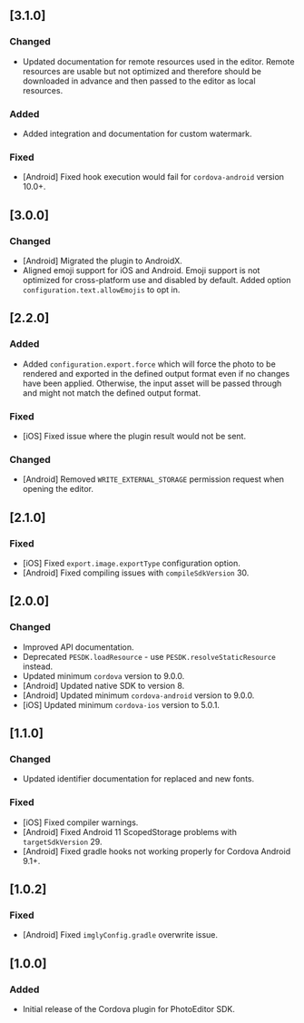 ## [3.1.0]

### Changed

* Updated documentation for remote resources used in the editor. Remote resources are usable but not optimized and therefore should be downloaded in advance and then passed to the editor as local resources.

### Added

* Added integration and documentation for custom watermark.

### Fixed

* [Android] Fixed hook execution would fail for `cordova-android` version 10.0+.

## [3.0.0]

### Changed

* [Android] Migrated the plugin to AndroidX.
* Aligned emoji support for iOS and Android. Emoji support is not optimized for cross-platform use and disabled by default. Added option `configuration.text.allowEmojis` to opt in.

## [2.2.0]

### Added

* Added `configuration.export.force` which will force the photo to be rendered and exported in the defined output format even if no changes have been applied. Otherwise, the input asset will be passed through and might not match the defined output format.

### Fixed

* [iOS] Fixed issue where the plugin result would not be sent.

### Changed

* [Android] Removed `WRITE_EXTERNAL_STORAGE` permission request when opening the editor.

## [2.1.0]

### Fixed

* [iOS] Fixed `export.image.exportType` configuration option.
* [Android] Fixed compiling issues with `compileSdkVersion` 30. 

## [2.0.0]

### Changed

* Improved API documentation.
* Deprecated `PESDK.loadResource` - use `PESDK.resolveStaticResource` instead.
* Updated minimum `cordova` version to 9.0.0.
* [Android] Updated native SDK to version 8.
* [Android] Updated minimum `cordova-android` version to 9.0.0.
* [iOS] Updated minimum `cordova-ios` version to 5.0.1.

## [1.1.0]

### Changed

* Updated identifier documentation for replaced and new fonts.

### Fixed

* [iOS] Fixed compiler warnings.
* [Android] Fixed Android 11 ScopedStorage problems with `targetSdkVersion` 29.
* [Android] Fixed gradle hooks not working properly for Cordova Android 9.1+.

## [1.0.2]

### Fixed

* [Android] Fixed `imglyConfig.gradle` overwrite issue.

## [1.0.0]

### Added

* Initial release of the Cordova plugin for PhotoEditor SDK.
